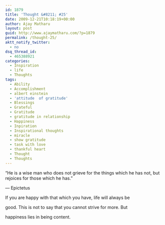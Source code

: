 ```yaml
---
id: 1879
title: 'Thought &#8211; #25'
date: 2009-12-21T10:18:19+00:00
author: Ajay Matharu
layout: post
guid: http://www.ajaymatharu.com/?p=1879
permalink: /thought-25/
aktt_notify_twitter:
  - no
dsq_thread_id:
  - 465388921
categories:
  - Inspiration
  - life
  - Thoughts
tags:
  - Ability
  - Accomplishment
  - albert einstein
  - 'attitude  of gratitude'
  - Blessings
  - Grateful
  - Gratitude
  - gratitude in relationship
  - Happiness
  - Inpiration
  - Inspirational thoughts
  - miracle
  - show gratitude
  - task with love
  - thankful heart
  - Thought
  - Thoughts
---
```

&#8220;He is a wise man who does not grieve for the things which he has not, but rejoices for those which he has.&#8221;

&#8212; Epictetus

If you are happy with that which you have, life will always be
  
good. This is not to say that you cannot strive for more. But
  
happiness lies in being content.
